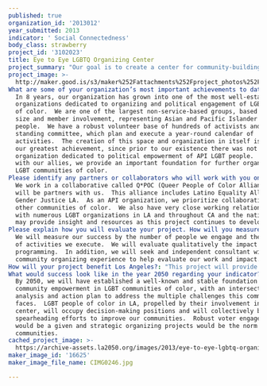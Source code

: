 ```yaml
---
published: true
organization_id: '2013012'
year_submitted: 2013
indicator: ' Social Connectedness'
body_class: strawberry
project_id: '3102023'
title: Eye to Eye LGBTQ Organizing Center
project_summary: "Our goal is to create a center for community-building, political education, action and organizing in Los Angeles, particularly for women and Lesbian, Gay, Bisexual, Transgender, Queer (LGBTQ) communities of color.   This project will recruit and develop new community leaders who can participate in organizing efforts and who will be engaged in community change work.\r\n\r\nIn the short term, we will increase community activism, including voter engagement through basic outreach and education on critical issues affecting our community.  In the longer term, our goal is to develop individual and collective leadership among communities that are currently underrepresented in decisionmaking circles. These include LGBTQ people of color, LGBTQ immigrants, women and transgender people of color.  We are creating a gathering space and space for organizing and political education for these communities."
project_image: >-
  http://maker.good.is/s3/maker%252Fattachments%252Fproject_photos%252Fimages%252F16625%252Fdisplay%252FCIMG0246.jpg=c570x385
What are some of your organization’s most important achievements to date?: >-
  In 8 years, our organization has grown into one of the most well-established
  organizations dedicated to organizing and political engagement of LGBT people
  of color.  We are one of the largest non-service-based groups, based on staff
  size and member involvement, representing Asian and Pacific Islander LGBT
  people.  We have a robust volunteer base of hundreds of activists and 5
  standing committee, which plan and execute a year-round calendar of
  activities.  The creation of this space and organization in itself is perhaps
  our greatest achievement, since prior to our existence there was not an
  organization dedicated to political empowerment of API LGBT people.  Along
  with our allies, we provide an important foundation for further organizing in
  LGBT communities of color.
Please identify any partners or collaborators who will work with you on this project.: >-
  We work in a collaborative called Q*POC (Queer People of Color Alliance) who
  will be partners with us.  This alliance includes Latino Equality Alliance and
  Gender Justice LA.  As an API organization, we prioritize collaboration with
  other communities of color.  We also have very close working relationships
  with numerous LGBT organizations in LA and throughout CA and the nation, who
  may provide insight and resources as this project continues to develop.
Please explain how you will evaluate your project. How will you measure success?: >-
  We will measure our success by the number of people we engage and the number
  of activities we execute.  We will evaluate qualitatively the impact of our
  programming.  In addition, we will seek and independent consultant with
  community organizing experience to help evaluate our work and impact. 
How will your project benefit Los Angeles?: "This project will provide a space for organizing, education, self-empowerment, community-building, and collection action among LA's community members, who are often under-represented in our city's circles of power.  By institutionalizing programs for political education, leadership development and ongoing civic engagement, our project will amplify the voices and political power of LGBT people in communities of color, including and particularly women. \r\n\r\nIn the course of a year, we expect to recruit and provide workshops or other opportunities to over 200 individuals, with the goal of sustaining the involvement of at least 30 who will invest in the ongoing development of the center.  We will explore the possibility of establishing an independent center and community space.  This work is currently led by our existing organization, staff and steering committee, and housed within a broader agency.  Ultimately, we believe there is a need and a space for an autonomous space that can continue to evolve and a political organizing center.\r\n\r\nLos Angeles has a vibrant social justice movement and community of activists.  Our goal is to increase the active involvement and influence of LGBTQ people of color and women in our community's collective efforts to improve the city.  By organizing this community to address their lives at the intersections of race, gender and sexuality, we believe we can help organize a more inclusive and effective movement for change. \r\n"
What would success look like in the year 2050 regarding your indicator?: >-
  By 2050, we will have established a well-known and stable foundation for
  community empowerment in LGBT communities of color, with an intersectional
  analysis and action plan to address the multiple challenges this community
  faces.  LGBT people of color in LA, propelled by their involvement in our
  center, will occupy decision-making positions and will collectively be
  spearheading efforts to improve our communities.  Robust voter engagement
  would be a given and strategic organizing projects would be the norm in our
  communities.  
cached_project_image: >-
  https://archive-assets.la2050.org/images/2013/eye-to-eye-lgbtq-organizing-center/maker.good.is/s3/maker%252Fattachments%252Fproject_photos%252Fimages%252F16625%252Fdisplay%252FCIMG0246.jpg=c570x385.jpg
maker_image_id: '16625'
maker_image_file_name: CIMG0246.jpg

---
```

